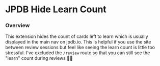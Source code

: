 # JPDB Hide Learn Count

### Overview
This extension hides the count of cards left to learn which is usually displayed in the main nav on jpdb.io. This is helpful if you use the site between review sessions but feel like seeing the learn count is little too stressful. I've excluded the `/review` route so that you can still see the "learn" count during reviews 👍🏻
